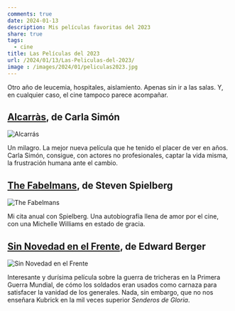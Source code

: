 ```yaml
---
comments: true
date: 2024-01-13
description: Mis películas favoritas del 2023
share: true
tags:
  - cine
title: Las Películas del 2023
url: /2024/01/13/Las-Peliculas-del-2023/
image : /images/2024/01/peliculas2023.jpg
---
```



Otro año de leucemia, hospitales, aislamiento. Apenas sin ir a las salas. Y, en cualquier caso, el cine tampoco parece acompañar.

## [Alcarràs](https://www.imdb.com/title/tt11930126/reference/), de Carla Simón ##

![Alcarrás](https://i.imgur.com/MzXT24W.jpg)

Un milagro. La mejor nueva película que he tenido el placer de ver en años. Carla Simón, consigue, con actores no profesionales, captar la vida misma, la frustración humana ante el cambio.

## [The Fabelmans](https://www.imdb.com/title/tt14208870/reference/), de Steven Spielberg ##

![The Fabelmans](https://i.imgur.com/kHv8EFl.jpg)


Mi cita anual con Spielberg. Una autobiografía llena de amor por el cine, con una Michelle Williams en estado de gracia.


## [Sin Novedad en el Frente](https://www.imdb.com/title/tt1016150/reference/), de Edward Berger ##

![Sin Novedad en el Frente](https://i.imgur.com/M3ANeoE.jpg)

Interesante y durísima película sobre la guerra de tricheras en la Primera Guerra Mundial, de cómo los soldados eran usados como carnaza para satisfacer la vanidad de los generales. Nada, sin embargo, que no nos enseñara Kubrick en la mil veces superior *Senderos de Gloria*.